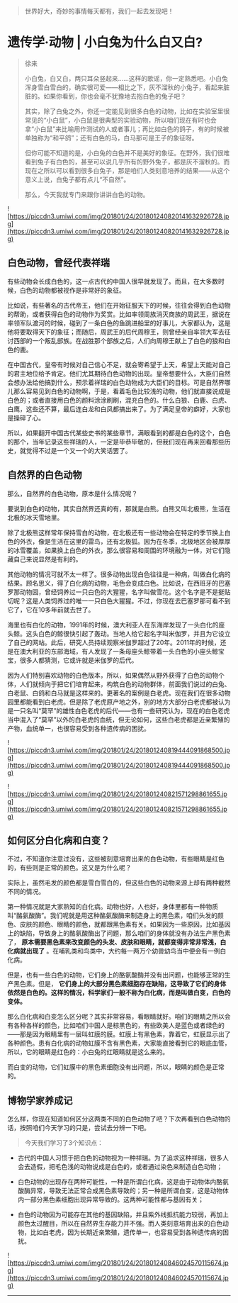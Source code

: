 > 世界好大，奇妙的事情每天都有，我们一起去发现吧！

# 遗传学·动物 | 小白兔为什么白又白?

> 徐来
> 
> 小白兔，白又白，两只耳朵竖起来……这样的歌谣，你一定熟悉吧。小白兔浑身雪白雪白的，确实很可爱——相比之下，灰不溜秋的小兔子，看起来脏脏的。如果你看到，你也会毫不犹豫地去抱白色的兔子吧？
> 
> 其实，除了白兔之外，你还一定能见到很多白色的动物，比如在实验室里很常见的“小白鼠”，小白鼠是很典型的实验动物，所以咱们现在有时也会拿“小白鼠”来比喻用作测试的人或者事儿；再比如白色的鸽子，有的时候被单独称为“和平鸽”；还有白色的马，白马那可是王子的象征呀。
> 
> 但你可能不知道的是，小白兔的白色并不是美好的象征。在野外，我们很难看到兔子有白色的，甚至可以说几乎所有的野外兔子，都是灰不溜秋的。而现在之所以可以看到很多白兔子，那是咱们人类刻意培养的结果——从这个意义上说，白兔子都有点儿“不自然”。
> 
> 那么，今天我就专门来跟你讲讲白色的动物。

![https://piccdn3.umiwi.com/img/201801/24/201801240820141632926728.jpg](https://piccdn3.umiwi.com/img/201801/24/201801240820141632926728.jpg)

## 白色动物，曾经代表祥瑞

有些动物会长成白色的，这一点古代的中国人很早就发现了。而且，在大多数时候，白色的动物都被视作是非常好的象征。

比如说，有些著名的古代帝王，他们在开始征服天下的时候，往往会得到白色动物的帮助，或者获得白色的动物作为奖赏。比如率领周族消灭商族的周武王，据说在率领军队渡河的时候，碰到了一条白色的鱼跳进船里的好事儿，大家都认为，这是他将要取得天下的象征；而随后，周武王的后代周穆王，则曾经亲自率领大军去征讨西部的一个叛乱部族。在战胜那个部族之后，人们向周穆王献上了白色的狼和白色的鹿。

在中国古代，皇帝有时候对自己信心不足，就会寄希望于上天，希望上天能对自己的君主地位给予肯定。他们尤其期待白色动物的出现。皇帝想要什么，大臣们自然会想办法给他搞到什么，预示着祥瑞的白色动物成为大臣们的目标。可是自然界哪儿那么容易见到白色的动物啊，于是，看着毛色比较浅的动物，他们就直接说成是白色的；或者直接用白色的颜料涂涂刷刷，混充白色的。什么白狼、白鹿、白虎、白鹰，这些还不算，最后连白龙和白凤都搞出来了。为了满足皇帝的癖好，大家也是操碎了心。

所以，如果翻开中国古代某些史书的某些章节，满眼看到的都是白色的这个，白色的那个，当年记录这些祥瑞的人，一定是毕恭毕敬的，但我们现在再来回看那些历史，就觉得不过是一个又一个的大笑话罢了。    

## 自然界的白色动物

那么，自然界的白色动物，原本是什么情况呢？

要说到白色的动物，其实自然界还真的有，那就是白熊。白熊又叫北极熊，生活在北极的冰天雪地里。

除了北极熊这样常年保持雪白的动物，在北极还有一些动物会在特定的季节换上白色的外衣，像是生活在这里的雷鸟，还有北极狐。因为在冬季，北极地区会被厚厚的冰雪覆盖，如果换上白色的外衣，那么很容易和周围的环境融为一体，对它们隐藏自己来说显然是有利的。

其他动物的情况可就不太一样了。很多动物出现白色往往是一种病，叫做白化病的结果。顾名思义，得了白化病的动物，毛色会变成白色。比如说，在西班牙的巴塞罗那动物园，曾经饲养过一只白色的大猩猩，名字叫做雪花。这个名字是不是挺贴切呢？这是人类饲养过的唯一一只白色大猩猩。不过，你现在去巴塞罗那可看不到它了，它在10多年前就去世了。

海里也有白化的动物，1991年的时候，澳大利亚人在东海岸发现了一头白化的座头鲸。这头白色的鲸很快引起了轰动。当地人给它起名字叫米伽罗，并且为它设立了自己的网站。此后，研究人员持续观察米伽罗超过了20年。2011年的时候，还是在澳大利亚的东部海域，有人发现了一条母座头鲸带着一头白色的小座头鲸宝宝，很多人都猜测，它或许就是米伽罗的后代。

因为人们特别喜欢动物的白色版本，所以，如果偶然从野外获得了白色的动物个体，人们就倾向于把它们培育起来，构筑白色的动物群体，前面我们说过的白兔、白老鼠、白鸽和白马就是这样来的。更著名的案例是白老虎。现在我们在很多动物园里都能看到白老虎。但是除了老虎原产地之外，别的地方大部分白老虎都被认为是一只名叫“莫罕”的雄性白色老虎的后代——也有一些研究认为，现在的白色老虎当中混入了“莫罕”以外的白老虎的血统，但无论如何，这些白老虎都是近亲繁殖的产物，血统单一，也很容易受到各种遗传病的困扰。

![https://piccdn3.umiwi.com/img/201801/24/201801240819444091868500.jpg](https://piccdn3.umiwi.com/img/201801/24/201801240819444091868500.jpg)

![https://piccdn3.umiwi.com/img/201801/24/201801240821571298861655.jpg](https://piccdn3.umiwi.com/img/201801/24/201801240821571298861655.jpg)

## 如何区分白化病和白变？

不过，不知道你注意过没有，这些被刻意培育出来的白色动物，有些眼睛是红色的，有些则是正常的颜色。这又是为什么呢？

实际上，虽然毛发的颜色都是雪白雪白的，但这些白色的动物来源上却有两种截然不同的情况。

第一种情况就是大家熟知的白化病。动物也好，人也好，身体里都有一种物质叫“酪氨酸酶”。我们呢就是用这种酪氨酸酶来制造身上的黑色素，咱们头发的颜色、皮肤的颜色、眼睛的颜色，就都跟黑色素有关。如果因为一些原因，比如基因上的缺陷，导致身上的酪氨酸酶出了问题，那么咱们的身体就没有办法生产黑色素了， **原本需要黑色素来改变颜色的头发、皮肤和眼睛，就都变得非常非常浅，白化病就出现了** 。在哺乳类和鸟类中，大约每一两万个幼兽幼鸟当中便会有一例白化病。

但是，也有一些白色的动物，它们身上的酪氨酸酶并没有出问题，也能够正常的生产黑色素。但是， **它们身上的大部分黑色素细胞存在缺陷，这导致了它们的身体依然是白色的。这样的情况，科学家们一般不称为白化病，而是叫做白变，白色的变体。**

那么白化病和白变怎么区分呢？其实非常容易，看眼睛就好。咱们的眼睛之所以会有各种各样的颜色，比如咱们中国人是棕黑色的，有些欧美人是蓝色或者绿色的——那是因为眼睛里有一层叫虹膜的膜。虹膜上有黑色素，靠着它，虹膜显示出了各种颜色。患有白化病的动物虹膜不含有黑色素，大家能直接看到它的眼底血管，所以，它的眼睛是红色的：小白兔的红眼睛就是这么来的。

而白变的动物，它们虹膜中的黑色素细胞没有出问题，所以，眼睛的颜色是正常的。

## 博物学家养成记

怎么样，你现在知道如何区分这两类不同的白色动物了吧？下次再看到白色动物的话，按照咱们今天学习的只是，尝试去分辨一下吧。

> 今天我们学习了3个知识点：

* 古代的中国人习惯于把白色的动物视为一种祥瑞。为了追求这种祥瑞，很多人会去造假，把毛色浅的动物说成是白色的，或者通过染色来制造白色动物；

* 白色动物的出现存在两种可能性，一种是所谓白化病，这是由于动物体内酪氨酸酶异常，导致无法正常合成黑色素导致的；另一种是所谓白变，这是动物体内一部分黑色素细胞出现异常导致的。这两种可能性都与基因有关；

* 白色的动物因为可能存在其他的基因缺陷，并且紫外线抵抗能力较弱，再加上颜色太过醒目，所以在自然界生存能力并不强。而人类刻意培育出来的白色动物，比如白老虎，因为长期近亲繁殖，遗传单一，也容易受到各种遗传病的困扰。

![https://piccdn3.umiwi.com/img/201801/24/201801240846024570115674.jpg](https://piccdn3.umiwi.com/img/201801/24/201801240846024570115674.jpg)

---

